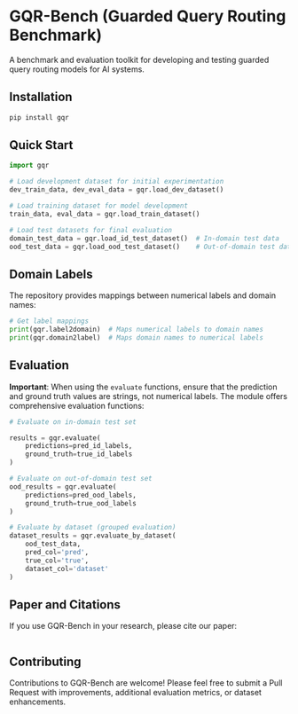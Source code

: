 # GQR-Bench (Guarded Query Routing Benchmark)

A benchmark and evaluation toolkit for developing and testing guarded query routing models for AI systems.



## Installation

```bash
pip install gqr
```

## Quick Start

```python
import gqr

# Load development dataset for initial experimentation
dev_train_data, dev_eval_data = gqr.load_dev_dataset()

# Load training dataset for model development
train_data, eval_data = gqr.load_train_dataset()

# Load test datasets for final evaluation
domain_test_data = gqr.load_id_test_dataset()  # In-domain test data
ood_test_data = gqr.load_ood_test_dataset()    # Out-of-domain test data
```

## Domain Labels

The repository provides mappings between numerical labels and domain names:

```python
# Get label mappings
print(gqr.label2domain)  # Maps numerical labels to domain names
print(gqr.domain2label)  # Maps domain names to numerical labels
```

## Evaluation

**Important**: When using the `evaluate` functions, ensure that the prediction and ground truth values are strings, not numerical labels.
The module offers comprehensive evaluation functions:

```python
# Evaluate on in-domain test set

results = gqr.evaluate(
    predictions=pred_id_labels,
    ground_truth=true_id_labels
)

# Evaluate on out-of-domain test set
ood_results = gqr.evaluate(
    predictions=pred_ood_labels,
    ground_truth=true_ood_labels
)

# Evaluate by dataset (grouped evaluation)
dataset_results = gqr.evaluate_by_dataset(
    ood_test_data,
    pred_col='pred',
    true_col='true',
    dataset_col='dataset'
)
```


## Paper and Citations

If you use GQR-Bench in your research, please cite our paper:

```
```


## Contributing

Contributions to GQR-Bench are welcome! Please feel free to submit a Pull Request with improvements, additional evaluation metrics, or dataset enhancements.

